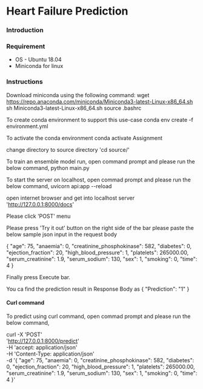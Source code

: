 # Heart Failure Prediction


### Introduction
    

### Requirement 

- OS - Ubuntu 18.04
- Miniconda for linux


### Instructions
Download miniconda using the following command:
  wget https://repo.anaconda.com/miniconda/Miniconda3-latest-Linux-x86_64.sh
  sh Miniconda3-latest-Linux-x86_64.sh
  source .bashrc
  
To create conda environment to support this use-case
conda env create -f environment.yml
  
To activate the conda environment
conda activate Assignment
  
change directory to source directory 
'cd source/'
 
To train an ensemble model run, open command prompt and please run the below command,
python main.py
  
To start the server on localhost, open commad prompt and please run the below command,
uvicorn api:app --reload
  
open internet browser and get into localhost server 'http://127.0.0.1:8000/docs'

Please click 'POST' menu

Please press 'Try it out' button on the right side of the bar
please paste the below sample json input in the request body 

{
  "age": 75,
  "anaemia": 0,
  "creatinine_phosphokinase": 582,
  "diabetes": 0,
  "ejection_fraction": 20,
  "high_blood_pressure": 1,
  "platelets": 265000.00,
  "serum_creatinine": 1.9,
  "serum_sodium": 130,
  "sex": 1,
  "smoking": 0,
  "time": 4
  }

Finally press Execute bar.

You ca find the prediction result in Response Body as 
  {
    "Prediction": "1"
  }

#### Curl command
To predict using curl command, open commad prompt and please run the below command,

  curl -X 'POST' \
  'http://127.0.0.1:8000/predict' \
  -H 'accept: application/json' \
  -H 'Content-Type: application/json' \
  -d '{
  "age": 75,
  "anaemia": 0,
  "creatinine_phosphokinase": 582,
  "diabetes": 0,
  "ejection_fraction": 20,
  "high_blood_pressure": 1,
  "platelets": 265000.00,
  "serum_creatinine": 1.9,
  "serum_sodium": 130,
  "sex": 1,
  "smoking": 0,
  "time": 4
  }'


